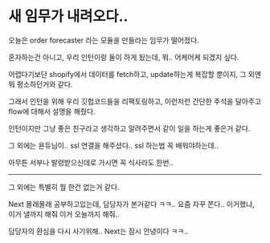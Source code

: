# 새 임무가 내려오다..

오늘은 order forecaster 라는 모듈을 만들라는 임무가 떨어졌다.

혼자하는건 아니고, 우리 인턴이랑 둘이 하게 됬는데, 뭐.. 어케어케 되겠지 싶다.

어렵다기보단 shopify에서 데이터를 fetch하고, update하는게 복잡할 뿐이지, 그 외엔 뭐 평소하던거와 같다.

그래서 인턴을 위해 우리 깃헙코드들을 리팩토링하고, 이런저런 간단한 주석을 달아주고 flow에 대해서 설명을 해줬다.

인턴이지만 그냥 좋은 친구라고 생각하고 알려주면서 같이 일을 하는게 좋은거 같다.

그 외에는 욘듀님이.. ssl 연결을 해주셨다.. ssl 하는법 꼭 배워야하는데..

아무튼 서부나 발령받으신데로 가시면 꼭 식사라도 한번..

------------------------------------------------------

그 외에는 특별히 뭘 한건 없는거 같다.

Next 몰래몰래 공부하고있는데, 담당자가 본거같다 ㅋㅋ.. 요즘 자꾸 쫀다.. 이거했냐, 이거 낼까지 해줘 이거 오늘까지 해줘..

담당자의 환심을 다시 사기위해.. Next는 잠시 안녕이다 ㅋㅋ..
